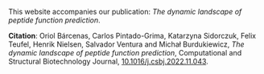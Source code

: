 This website accompanies our publication: *The dynamic landscape of peptide function prediction*.

**Citation**: Oriol Bárcenas, Carlos Pintado-Grima, Katarzyna Sidorczuk, Felix Teufel, Henrik Nielsen, Salvador Ventura and Michał Burdukiewicz, *The dynamic landscape of peptide function prediction*, Computational and Structural Biotechnology Journal, [10.1016/j.csbj.2022.11.043](https://doi.org/10.1016/j.csbj.2022.11.043).


